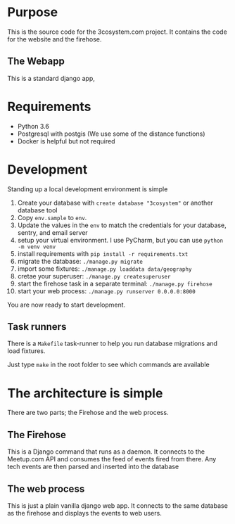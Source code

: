 # Purpose

This is the source code for the 3cosystem.com project. It contains the code for the website and the firehose.


## The Webapp

This is a standard django app,

# Requirements

  - Python 3.6
  - Postgresql with postgis (We use some of the distance functions)
  - Docker is helpful but not required

# Development
Standing up a local development environment is simple

  1. Create your database with `create database "3cosystem"` or another database tool
  1. Copy `env.sample` to `env`.
  1. Update the values in the `env` to match the credentials for your database, sentry, and email server
  1. setup your virtual environment. I use PyCharm, but you can use `python -m venv venv`
  1. install requirements with `pip install -r requirements.txt`
  1. migrate the database: `./manage.py migrate`
  1. import some fixtures: `./manage.py loaddata data/geography`
  1. cretae your superuser: `./manage.py createsuperuser`
  1. start the firehose task in a separate terminal: `./manage.py firehose`
  1. start your web process: `./manage.py runserver 0.0.0.0:8000` 
  
You are now ready to start development.   

## Task runners
There is a `Makefile` task-runner to help you run database migrations and load fixtures.  

Just type `make` in the root folder to see which commands are available

# The architecture is simple

There are two parts; the Firehose and the web process.
 
## The Firehose
This is a Django command that runs as a daemon. It connects to the Meetup.com API and consumes the feed of events fired 
from there. Any tech events are then parsed and inserted into the database

## The web process
This is just a plain vanilla django web app. It connects to the same database as the firehose and displays the events
to web users. 


